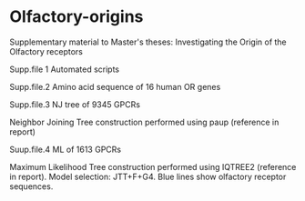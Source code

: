 # Olfactory-origins
Supplementary material to Master's theses: Investigating the Origin of the Olfactory receptors

Supp.file 1 Automated scripts

Supp.file.2 Amino acid sequence of 16 human OR genes

Supp.file.3 NJ tree of 9345 GPCRs

Neighbor Joining Tree construction performed using paup (reference in report)

Suup.file.4 ML of 1613 GPCRs

Maximum Likelihood Tree construction performed using IQTREE2 (reference in report). Model selection: JTT+F+G4. Blue lines show olfactory receptor sequences.
